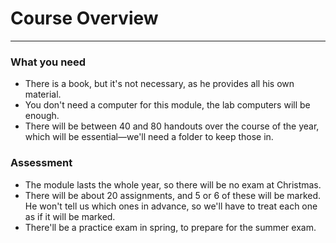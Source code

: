# Course Overview
---
### What you need
* There is a book, but it's not necessary, as he provides all his own material.
* You don't need a computer for this module, the lab computers will be enough.
* There will be between 40 and 80 handouts over the course of the year, which will be essential—we'll need a folder to keep those in.

### Assessment
* The module lasts the whole year, so there will be no exam at Christmas.
* There will be about 20 assignments, and 5 or 6 of these will be marked. He won't tell us which ones in advance, so we'll have to treat each one as if it will be marked.
* There'll be a practice exam in spring, to prepare for the summer exam.